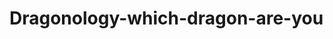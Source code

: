 # Dragonology-which-dragon-are-you

<!-- 
****Betygskriterier
Betygsskala: IG-G-VG
För att få betyget godkänt krävs att den studerande:
•	Har levererat ett projekt mot beställare enligt överenskommen specifikation
•	Kan skapa ett projekt som motsvarar det förväntade vad gäller programmering
•	Kan skapa ett funktionellt och användarvänligt gränssnitt
•	Kan visa på dokumentation av processen
För att få betyget väl godkänt krävs att den studerande:
•	Uppnått kunskapskraven för betyget G
•	Visar på fördjupad kunskap av kunskapskraven
•	Har levererat ett projekt som överstiger det förväntade i kreativitet, programmering eller affärsnytta
•	Kan presentera och sälja in sitt projekt på ett övertygande sätt. 
****Obligatoriska Moment:
Nummer 2: Webbplatsen ska vara anpassad till användning på minst tre skärmstorlekar (desktop, pad, telefon) samt porträtt- och landskapsläge för de enheter då detta är tillämpligt.
Nummer 3: Med anpassning menas att utseende OCH funktion förändras på så sätt att inga av sitens kommunikations- och funktionskrav är otillgängliga eller ickefungerande samt enhetens möjligheter och begränsningar nyttjas maximalt.
Nummer 5: All data på webbplatsen laddas och visas asynkront (inga omladdningar av sidan) samtidigt som allt innehåll är länkbart via läsbara URL:ar.
Nummer 6: Stilmallar ska implementeras med hjälp av en preprocessor (LESS, SASS) och dess funktioner och struktur ska användas enligt respektive best practice.
****Projektarbete
För att projektet ska kunna bedömas inom kursen måste det levereras med följande:
•	Utförligt och välformulerat lösningsförslag med text, wireframes/skisser samt funktionsbeskrivning.
•	Beroenden, krav, begränsningar och målplattformar (t.ex. lägsta webbläsarversioner, jQuery-version) ska finnas tydligt dokumenterat.
•	Väl strukturerad och kommenterad kod.
•	Då extern kod eller tjänster används ska valet finnas dokumenterat med för- och nackdelar samt viktig information för driftsättning och framtida förändringar (länk till sida med dokumentation etc).
•	Alla stilmallar och script ska delas upp och namnges relevant samt länkas in som externa filer om inte synneliga skäl föreligger i speciella fall, vilket då ska dokumenteras tydligt.
Om du skulle vara osäker på något av ovanstående kan du bolla detta med handledaren som även kommer bedöma inlämningen i slutet av kursen.
****Planering TODO: 
Skapa 12 olika sidor med de respektive stjärntecknerna omvandlade till drak personas 
Ge varje en unik id samt färg
Detta kommer senare att användas i draktestet
Så att man kan få fram sidan som blir ”vinnaren” efter att testet är klart.
När man får ut ”vinnaren” kommer en grattis du blev den här draken och en direktlänk visas till den sidan.(result done page) som har printar ut namn och direktlänk.
Om det är två st som blev samma gör en slumpmässig utlottning av de två eller mer.
-->
